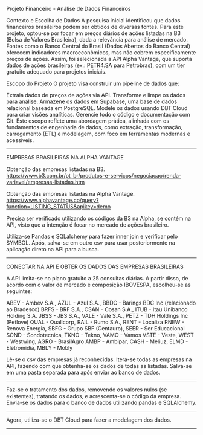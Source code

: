 Projeto Financeiro - Análise de Dados Financeiros

Contexto e Escolha de Dados
A pesquisa inicial identificou que dados financeiros brasileiros podem ser obtidos de diversas fontes. Para este projeto, optou-se por focar em preços diários de ações listadas na B3 (Bolsa de Valores Brasileira), dada a relevância para análise de mercado. Fontes como o Banco Central do Brasil (Dados Abertos do Banco Central) oferecem indicadores macroeconômicos, mas não cobrem especificamente preços de ações. Assim, foi selecionada a API Alpha Vantage, que suporta dados de ações brasileiras (ex.: PETR4.SA para Petrobras), com um tier gratuito adequado para projetos iniciais.

Escopo do Projeto
O projeto visa construir um pipeline de dados que:

Extraia dados de preços de ações via API.
Transforme e limpe os dados para análise.
Armazene os dados em Supabase, uma base de dados relacional baseada em PostgreSQL.
Modele os dados usando DBT Cloud para criar visões analíticas.
Gerencie todo o código e documentação com Git.
Este escopo reflete uma abordagem prática, alinhada com os fundamentos de engenharia de dados, como extração, transformação, carregamento (ETL) e modelagem, com foco em ferramentas modernas e acessíveis.



--------------------------------

EMPRESAS BRASILEIRAS NA ALPHA VANTAGE

Obtenção das empresas listadas na B3.
https://www.b3.com.br/pt_br/produtos-e-servicos/negociacao/renda-variavel/empresas-listadas.htm

Obtenção das empresas listadas na Alpha Vantage.
https://www.alphavantage.co/query?function=LISTING_STATUS&apikey=demo


Precisa ser verificado utilizando os códigos da B3 na Alpha, se contém na API, visto que a
intenção é focar no mercado de ações brasileiro.

Utiliza-se Pandas e SQLalchemy para fazer inner join e verificar pelo SYMBOL.
Após, salva-se em outro csv para usar posteriormente na aplicação direto na API para a busca.

---------------------------------


CONECTAR NA API E OBTER OS DADOS DAS EMPRESAS BRASILEIRAS

A API limita-se no plano gratuito a 25 consultas diárias. A partir disso, de acordo com o
valor de mercado e composição IBOVESPA, escolheu-se as seguintes:

ABEV - Ambev S.A., AZUL - Azul S.A., BBDC - Barings BDC Inc (relacionado ao Bradesco)
BRFS - BRF S.A., CSAN - Cosan S.A., ITUB - Itau Unibanco Holding S.A.
JBSS - JBS S.A., VALE - Vale S.A., PETZ - TDH Holdings Inc (Petlove)
QUAL - Qualicorp, RAIL - Rumo S.A., RENT - Localiza
RNEW - Renova Energia, SBFG - Grupo SBF (Centauro), SEER - Ser Educacional
SOND - Sondotecnica, TKNO - Tekno, VAMO - Vamos
VSTE - Veste, WEST - Westwing, AGRO - BrasilAgro
AMBP - Ambipar, CASH - Meliuz, ELMD - Eletromidia, MBLY - Mobly

Lê-se o csv das empresas já reconhecidas.
Itera-se todas as empresas na API, fazendo com que obtenha-se os dados de todas as listadas.
Salva-se em uma pasta separada para após enviar ao banco de dados.


---------------------------------

Faz-se o tratamento dos dados, removendo os valores nulos (se existentes), tratando os dados, e acrescenta-se o código da empresa.
Envia-se os dados para o banco de dados utilizando pandas e SQLAlchemy.

---------------------------------

Agora, utiliza-se o DBT Cloud para fazer a modelagem dos dados.

---------------------------------